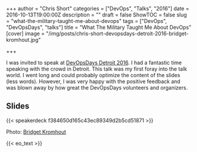 +++
author = "Chris Short"
categories = ["DevOps", "Talks", "2016"]
date = 2016-10-13T19:00:00Z
description = ""
draft = false
ShowTOC = false
slug = "what-the-military-taught-me-about-devops"
tags = ["DevOps", "DevOpsDays", "talks"]
title = "What The Military Taught Me About DevOps"
[cover]
image = "/img/posts/chris-short-devopsdays-detroit-2016-bridget-kromhout.jpg"

+++

I was invited to speak at [DevOpsDays Detroit 2016](https://www.devopsdays.org/events/2016-detroit/program/what-the-military-taught-me/). I had a fantastic time speaking with the crowd in Detroit. This talk was my first foray into the talk world. I went long and could probably optimize the content of the slides (less words). However, I was very happy with the positive feedback and was blown away by how great the DevOpsDays volunteers and organizers.

## Slides

{{< speakerdeck f384650d165c43ec89349d2b5cd51871 >}}

Photo: [Bridget Kromhout](http://bridgetkromhout.com/)

{{< eo_text >}}
